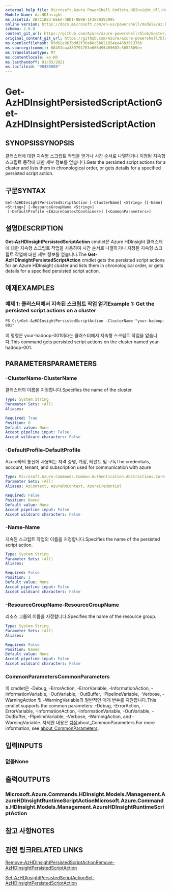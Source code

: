 ```yaml
---
external help file: Microsoft.Azure.PowerShell.Cmdlets.HDInsight.dll-Help.xml
Module Name: Az.HDInsight
ms.assetid: 2B7C1B83-EEEA-4BD1-9E9B-1F3070295995
online version: https://docs.microsoft.com/en-us/powershell/module/az.hdinsight/get-azhdinsightpersistedscriptaction
schema: 2.0.0
content_git_url: https://github.com/Azure/azure-powershell/blob/master/src/HDInsight/HDInsight/help/Get-AzHDInsightPersistedScriptAction.md
original_content_git_url: https://github.com/Azure/azure-powershell/blob/master/src/HDInsight/HDInsight/help/Get-AzHDInsightPersistedScriptAction.md
ms.openlocfilehash: b5d62e963bdd2f30ab0c5b821854ee46b391376b
ms.sourcegitcommit: 68451baa389791703e666d95469602c5652609ee
ms.translationtype: MT
ms.contentlocale: ko-KR
ms.lasthandoff: 01/05/2021
ms.locfileid: "98489608"
---
```

# <span data-ttu-id="4c05c-101">Get-AzHDInsightPersistedScriptAction</span><span class="sxs-lookup"><span data-stu-id="4c05c-101">Get-AzHDInsightPersistedScriptAction</span></span>

## <span data-ttu-id="4c05c-102">SYNOPSIS</span><span class="sxs-lookup"><span data-stu-id="4c05c-102">SYNOPSIS</span></span>
<span data-ttu-id="4c05c-103">클러스터에 대한 지속형 스크립트 작업을 얻거나 시간 순서로 나열하거나 지정된 지속형 스크립트 동작에 대한 세부 정보를 얻습니다.</span><span class="sxs-lookup"><span data-stu-id="4c05c-103">Gets the persisted script actions for a cluster and lists them in chronological order, or gets details for a specified persisted script action.</span></span>

## <span data-ttu-id="4c05c-104">구문</span><span class="sxs-lookup"><span data-stu-id="4c05c-104">SYNTAX</span></span>

```
Get-AzHDInsightPersistedScriptAction [-ClusterName] <String> [[-Name] <String>] [-ResourceGroupName <String>]
 [-DefaultProfile <IAzureContextContainer>] [<CommonParameters>]
```

## <span data-ttu-id="4c05c-105">설명</span><span class="sxs-lookup"><span data-stu-id="4c05c-105">DESCRIPTION</span></span>
<span data-ttu-id="4c05c-106">**Get-AzHDInsightPersistedScriptAction** cmdlet은 Azure HDInsight 클러스터에 대한 지속형 스크립트 작업을 사용하여 시간 순서로 나열하거나 지정된 지속형 스크립트 작업에 대한 세부 정보를 얻습니다.</span><span class="sxs-lookup"><span data-stu-id="4c05c-106">The **Get-AzHDInsightPersistedScriptAction** cmdlet gets the persisted script actions for an Azure HDInsight cluster and lists them in chronological order, or gets details for a specified persisted script action.</span></span>

## <span data-ttu-id="4c05c-107">예제</span><span class="sxs-lookup"><span data-stu-id="4c05c-107">EXAMPLES</span></span>

### <span data-ttu-id="4c05c-108">예제 1: 클러스터에서 지속된 스크립트 작업 얻기</span><span class="sxs-lookup"><span data-stu-id="4c05c-108">Example 1: Get the persisted script actions on a cluster</span></span>
```
PS C:\>Get-AzHDInsightPersistedScriptAction -ClusterName "your-hadoop-001"
```

<span data-ttu-id="4c05c-109">이 명령은 your-hadoop-001이라는 클러스터에서 지속형 스크립트 작업을 얻습니다.</span><span class="sxs-lookup"><span data-stu-id="4c05c-109">This command gets persisted script actions on the cluster named your-hadoop-001.</span></span>

## <span data-ttu-id="4c05c-110">PARAMETERS</span><span class="sxs-lookup"><span data-stu-id="4c05c-110">PARAMETERS</span></span>

### <span data-ttu-id="4c05c-111">-ClusterName</span><span class="sxs-lookup"><span data-stu-id="4c05c-111">-ClusterName</span></span>
<span data-ttu-id="4c05c-112">클러스터의 이름을 지정합니다.</span><span class="sxs-lookup"><span data-stu-id="4c05c-112">Specifies the name of the cluster.</span></span>

```yaml
Type: System.String
Parameter Sets: (All)
Aliases:

Required: True
Position: 0
Default value: None
Accept pipeline input: False
Accept wildcard characters: False
```

### <span data-ttu-id="4c05c-113">-DefaultProfile</span><span class="sxs-lookup"><span data-stu-id="4c05c-113">-DefaultProfile</span></span>
<span data-ttu-id="4c05c-114">Azure와의 통신에 사용되는 자격 증명, 계정, 테넌트 및 구독</span><span class="sxs-lookup"><span data-stu-id="4c05c-114">The credentials, account, tenant, and subscription used for communication with azure</span></span>

```yaml
Type: Microsoft.Azure.Commands.Common.Authentication.Abstractions.Core.IAzureContextContainer
Parameter Sets: (All)
Aliases: AzContext, AzureRmContext, AzureCredential

Required: False
Position: Named
Default value: None
Accept pipeline input: False
Accept wildcard characters: False
```

### <span data-ttu-id="4c05c-115">-Name</span><span class="sxs-lookup"><span data-stu-id="4c05c-115">-Name</span></span>
<span data-ttu-id="4c05c-116">지속된 스크립트 작업의 이름을 지정합니다.</span><span class="sxs-lookup"><span data-stu-id="4c05c-116">Specifies the name of the persisted script action.</span></span>

```yaml
Type: System.String
Parameter Sets: (All)
Aliases:

Required: False
Position: 1
Default value: None
Accept pipeline input: False
Accept wildcard characters: False
```

### <span data-ttu-id="4c05c-117">-ResourceGroupName</span><span class="sxs-lookup"><span data-stu-id="4c05c-117">-ResourceGroupName</span></span>
<span data-ttu-id="4c05c-118">리소스 그룹의 이름을 지정합니다.</span><span class="sxs-lookup"><span data-stu-id="4c05c-118">Specifies the name of the resource group.</span></span>

```yaml
Type: System.String
Parameter Sets: (All)
Aliases:

Required: False
Position: Named
Default value: None
Accept pipeline input: False
Accept wildcard characters: False
```

### <span data-ttu-id="4c05c-119">CommonParameters</span><span class="sxs-lookup"><span data-stu-id="4c05c-119">CommonParameters</span></span>
<span data-ttu-id="4c05c-120">이 cmdlet은 -Debug, -ErrorAction, -ErrorVariable, -InformationAction, -InformationVariable, -OutVariable, -OutBuffer, -PipelineVariable, -Verbose, -WarningAction 및 -WarningVariable의 일반적인 매개 변수를 지원합니다.</span><span class="sxs-lookup"><span data-stu-id="4c05c-120">This cmdlet supports the common parameters: -Debug, -ErrorAction, -ErrorVariable, -InformationAction, -InformationVariable, -OutVariable, -OutBuffer, -PipelineVariable, -Verbose, -WarningAction, and -WarningVariable.</span></span> <span data-ttu-id="4c05c-121">자세한 내용은 [다음](http://go.microsoft.com/fwlink/?LinkID=113216)about_CommonParameters.</span><span class="sxs-lookup"><span data-stu-id="4c05c-121">For more information, see [about_CommonParameters](http://go.microsoft.com/fwlink/?LinkID=113216).</span></span>

## <span data-ttu-id="4c05c-122">입력</span><span class="sxs-lookup"><span data-stu-id="4c05c-122">INPUTS</span></span>

### <span data-ttu-id="4c05c-123">없음</span><span class="sxs-lookup"><span data-stu-id="4c05c-123">None</span></span>

## <span data-ttu-id="4c05c-124">출력</span><span class="sxs-lookup"><span data-stu-id="4c05c-124">OUTPUTS</span></span>

### <span data-ttu-id="4c05c-125">Microsoft.Azure.Commands.HDInsight.Models.Management.AzureHDInsightRuntimeScriptAction</span><span class="sxs-lookup"><span data-stu-id="4c05c-125">Microsoft.Azure.Commands.HDInsight.Models.Management.AzureHDInsightRuntimeScriptAction</span></span>

## <span data-ttu-id="4c05c-126">참고 사항</span><span class="sxs-lookup"><span data-stu-id="4c05c-126">NOTES</span></span>

## <span data-ttu-id="4c05c-127">관련 링크</span><span class="sxs-lookup"><span data-stu-id="4c05c-127">RELATED LINKS</span></span>

[<span data-ttu-id="4c05c-128">Remove-AzHDInsightPersistedScriptAction</span><span class="sxs-lookup"><span data-stu-id="4c05c-128">Remove-AzHDInsightPersistedScriptAction</span></span>](./Remove-AzHDInsightPersistedScriptAction.md)

[<span data-ttu-id="4c05c-129">Set-AzHDInsightPersistedScriptAction</span><span class="sxs-lookup"><span data-stu-id="4c05c-129">Set-AzHDInsightPersistedScriptAction</span></span>](./Set-AzHDInsightPersistedScriptAction.md)


